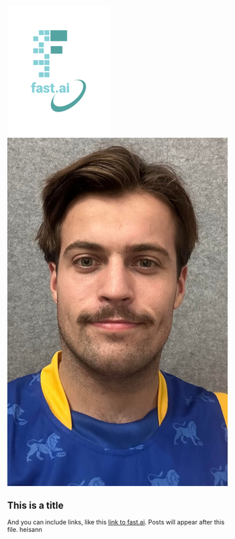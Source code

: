 

![Image of fast.ai logo](images/logo.png)
![Image of me](images/Bilde_av_meg.jpg)

## This is a title

And you can include links, like this [link to fast.ai](https://www.fast.ai). Posts will appear after this file. 
heisann

